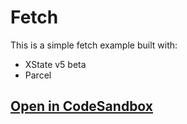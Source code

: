# Fetch

This is a simple fetch example built with:

- XState v5 beta
- Parcel

## [Open in CodeSandbox](https://codesandbox.io/p/sandbox/github/statelyai/xstate/tree/next/examples/fetch)
